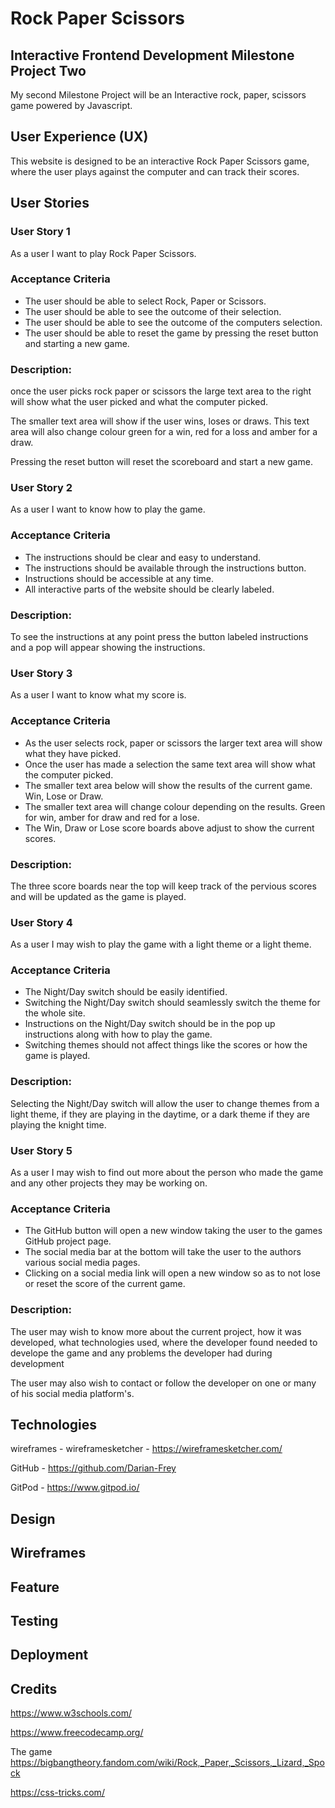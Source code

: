 <h1>Rock Paper Scissors</h1>

<h2>Interactive Frontend Development Milestone Project Two</h2>

<P>My second Milestone Project will be an Interactive rock, paper, scissors game powered by Javascript.</p>

<h2>User Experience (UX)</h2>

<p>This website is designed to be an interactive Rock Paper Scissors game, where the user plays against the computer and can track their scores.</p>

<h2>User Stories</h2>

<h3>User Story 1</h3>

<p>As a user I want to play Rock Paper Scissors.</p>

<h3>Acceptance Criteria</h3>

<ul>
    <li>The user should be able to select Rock, Paper or Scissors.</li>
    <li>The user should be able to see the outcome of their selection.</li>
    <li>The user should be able to see the outcome of the computers selection.</li>
    <li>The user should be able to reset the game by pressing the reset button and starting a new game.</li>
</ul>

<h3>Description:</h3>

<p>
once the user picks rock paper or scissors the large text area to the right will show what the user picked and what the computer picked.</p>
<p>The smaller text area will show if the user wins, loses or draws. This text area will also change colour green for a win, red for a loss and amber for a draw.</p>
<p>Pressing the reset button will reset the scoreboard and start a new game.</p>

<h3>User Story 2</h3>

<p>As a user I want to know how to play the game.</p>

<h3>Acceptance Criteria</h3>

<ul>
    <li>The instructions should be clear and easy to understand.</li>
    <li>The instructions should be available through the instructions button.</li>
    <li>Instructions should be accessible at any time.</li>
    <li>All interactive parts of the website should be clearly labeled.</li>
</ul>

<h3>Description:</h3>

<P>To see the instructions at any point press the button labeled instructions and a pop will appear showing the instructions.</P>

<h3>User Story 3</h3>

<p>As a user I want to know what my score is.</p>

<h3>Acceptance Criteria</h3>

<ul>
    <li>As the user selects rock, paper or scissors the larger text area will show what they have picked.</li>
    <li>Once the user has made a selection the same text area will show what the computer picked.</li>
    <li>The smaller text area below will show the results of the current game. Win, Lose or Draw.</li>
    <li>The smaller text area will change colour depending on the results. Green for win, amber for draw and red for a lose.</li>
    <li>The Win, Draw or Lose score boards above adjust to show the current scores.</li>
</ul>

<h3>Description:</h3>

<P>The three score boards near the top will keep track of the pervious scores and will be updated as the game is played.</P>

<h3>User Story 4</h3>

<p>As a user I may wish to play the game with a light theme or a light theme.</p>

<h3>Acceptance Criteria</h3>

<ul>
    <li>The Night/Day switch should be easily identified.</li>
    <li>Switching the Night/Day switch should seamlessly switch the theme for the whole site.</li>
    <li>Instructions on the Night/Day switch should be in the pop up instructions along with how to play the game.</li>
    <li>Switching themes should not affect things like the scores or how the game is played.</li>
</ul>

<h3>Description:</h3>

<P>Selecting the Night/Day switch will allow the user to change themes from a light theme, if they are playing in the daytime, or a dark theme if they are playing the knight time.</P>

<h3>User Story 5</h3>

<p>As a user I may wish to find out more about the person who made the game and any other projects they may be working on.</p>

<h3>Acceptance Criteria</h3>

<ul>
    <li>The GitHub button will open a new window taking the user to the games GitHub project page.</li>
    <li>The social media bar at the bottom will take the user to the authors various social media pages.</li>
    <li>Clicking on a social media link will open a new window so as to not lose or reset the score of the current game.</li>
</ul>

<h3>Description:</h3>

<P>The user may wish to know more about the current project, how it was developed, what technologies used, where the developer found needed to develope the game and any problems the developer had during development</P>
<p>The user may also wish to contact or follow the developer on one or many of his social media platform's.</p>

<h2>Technologies</h2>

wireframes - wireframesketcher - https://wireframesketcher.com/

GitHub - https://github.com/Darian-Frey

GitPod - https://www.gitpod.io/

<h2>Design</h2>

<h2>Wireframes</h2>

<h2>Feature</h2>

<h2>Testing</h2>

<h2>Deployment</h2>

<h2>Credits</h2>

https://www.w3schools.com/

https://www.freecodecamp.org/

The game
https://bigbangtheory.fandom.com/wiki/Rock,_Paper,_Scissors,_Lizard,_Spock

https://css-tricks.com/